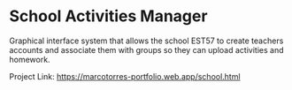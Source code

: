 # School Activities Manager
Graphical interface system that allows the school EST57 to create teachers accounts and associate them with groups so they can upload activities and homework.

Project Link: https://marcotorres-portfolio.web.app/school.html

